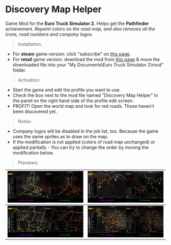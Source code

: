 # Discovery Map Helper

Game Mod for the **Euro Truck Simulator 2.** Helps get the **Pathfinder** achievement.
*Repaint colors on the road map, and also removes all the icons, road numbers and company logos.*

> Installation:
* For **steam** game version: click "subscribe" on [this page](#).
* For **retail** game version: download the mod from [this page](#) & move the downloaded file into your "My Documents\Euro Truck Simulator 2\mod" folder.

> Activation:
* Start the game and edit the profile you want to use.
* Check the box next to the mod file named "Discovery Map Helper" in the panel on the right hand side of the profile edit screen.
* PROFIT! Open the world map and look for red roads. Those haven't been discovered yet.

> Notes:
* Company logos will be disabled in the job list, too. Because the game uses the same sprites as to draw on the map.
* If the modification is not applied (colors of road map unchanged) or applied partially - You can try to change the order by moving the modification below.

> Previews:

![PreviewA](https://github.com/Art-Stea1th/DiscoveryMapHelper/blob/master/Arts/previews/normal/dmh_prev_01_n.jpg) | ![Preview](https://github.com/Art-Stea1th/DiscoveryMapHelper/blob/master/Arts/previews/normal/dmh_prev_02_n.jpg)
------------ | -------------
![Preview](https://github.com/Art-Stea1th/DiscoveryMapHelper/blob/master/Arts/previews/normal/dmh_prev_03_n.jpg) | ![Preview](https://github.com/Art-Stea1th/DiscoveryMapHelper/blob/master/Arts/previews/normal/dmh_prev_04_n.jpg)